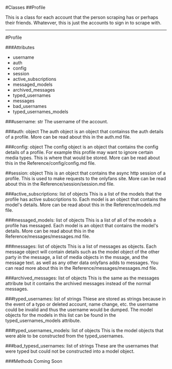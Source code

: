 #Classes
##Profile

This is a class for each account that the person scraping has or perhaps their friends. Whatevver, this is just the accounts to sign in to scrape with.

___
#Profile


###Attributes
* username
* auth
* config
* session
* active_subscriptions
* messaged_models
* archived_messages
* typed_usernames
* messages
* bad_usernames
* typed_usernames_models

###username: str
The username of the account.

###auth: object
The auth object is an object that containss the auth details of a profile.
More can be read about this in the auth.md file.

###config: object
The config object is an object that contains the config details of a profile. For example this profile may want to ignore certain media types. This is where that would be stored. 
More can be read about this in the Reference/config/config.md file.

##session: object
This is an object that contains the async http session of a profile. This is used to make requests to the onlyfans site.
More can be read about this in the Reference/session/session.md file.

###active_subscriptions: list of objects
This is a list of the models that the profile has active subscriptions to. Each model is an object that contains the model's details.
More can be read about this in the Reference/models.md file.

###messaged_models: list of objects
This is a list of all of the models a profile has messaged. Each model is an object that contains the model's details. More can be read about this in the Reference/messages/messages.md file.

###messages: list of objects
This is a list of messages as objects. Each message object will contain details such as the model object of the other party in the message, a list of media objects in the mssage, and the message text. as well as any other data onlyfans adds to messages. You can read more about this in the Reference/messages/messages.md file.

###archived_messages: list of objects
This is the same as the messages attribute but it contains the archived messages instead of the normal messages.

###typed_usernames: list of strings
Thiese are stored as strings because in the event of a typo or deleted account, name change, etc. the username could be invalid and thus the username would be dumped. The model objects for the models in this list can be found in the typed_usernames_models attribute.

###typed_usernames_models: list of objects
This is the model objects that were able to be constructed from the typed_usernames.

###bad_typesd_usernames: list of strings
These are the usernames that were typed but could not be constructed into a model object.


###Methods
Coming Soon



